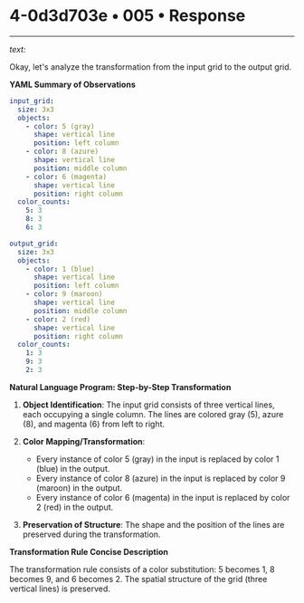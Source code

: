 # 4-0d3d703e • 005 • Response

---

*text:*

Okay, let's analyze the transformation from the input grid to the output grid.

**YAML Summary of Observations**

```yaml
input_grid:
  size: 3x3
  objects:
    - color: 5 (gray)
      shape: vertical line
      position: left column
    - color: 8 (azure)
      shape: vertical line
      position: middle column
    - color: 6 (magenta)
      shape: vertical line
      position: right column
  color_counts:
    5: 3
    8: 3
    6: 3

output_grid:
  size: 3x3
  objects:
    - color: 1 (blue)
      shape: vertical line
      position: left column
    - color: 9 (maroon)
      shape: vertical line
      position: middle column
    - color: 2 (red)
      shape: vertical line
      position: right column
  color_counts:
    1: 3
    9: 3
    2: 3
```

**Natural Language Program: Step-by-Step Transformation**

1.  **Object Identification**: The input grid consists of three vertical lines, each occupying a single column. The lines are colored gray (5), azure (8), and magenta (6) from left to right.

2.  **Color Mapping/Transformation**:
    *   Every instance of color 5 (gray) in the input is replaced by color 1 (blue) in the output.
    *   Every instance of color 8 (azure) in the input is replaced by color 9 (maroon) in the output.
    *   Every instance of color 6 (magenta) in the input is replaced by color 2 (red) in the output.

3.  **Preservation of Structure**: The shape and the position of the lines are preserved during the transformation.

**Transformation Rule Concise Description**

The transformation rule consists of a color substitution: 5 becomes 1, 8 becomes 9, and 6 becomes 2. The spatial structure of the grid (three vertical lines) is preserved.


